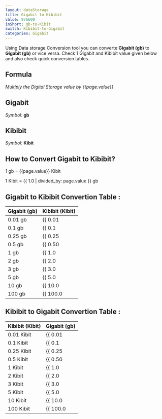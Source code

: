 ```yaml
---
layout: dataStorage
title: Gigabit to Kibibit
value: 976600
inShort: gb-to-Kibit
switch: Kibibit-to-Gigabit
categories: Gigabit
---
```


Using Data storage Conversion tool you can converte **Gigabit (gb)** to **Gigabit (gb)** or vice versa. Check 1 Gigabit and Kibibit value given below and also check quick conversion tables.

## Formula
*Multiply the Digital Storage value by {{page.value}}*

## Gigabit
*Symbol:* **gb**

## Kibibit
*Symbol:* **Kibit**

## How to Convert Gigabit to Kibibit?

1 gb = {{page.value}} Kibit

1 Kibit = {{ 1.0 | divided_by: page.value }} gb


## Gigabit to Kibibit Convertion Table :

| Gigabit (gb) | Kibibit (Kibit) |
| ---- | ---- |
| 0.01 gb | {{ 0.01 | times: page.value }} Kibit |
| 0.1 gb | {{ 0.1 | times: page.value }} Kibit |
| 0.25 gb | {{ 0.25 | times: page.value }} Kibit |
| 0.5 gb | {{ 0.50 | times: page.value }} Kibit |
| 1 gb | {{ 1.0 | times: page.value }} Kibit |
| 2 gb | {{ 2.0 | times: page.value }} Kibit |
| 3 gb | {{ 3.0 | times: page.value }} Kibit |
| 5 gb | {{ 5.0 | times: page.value }} Kibit |
| 10 gb | {{ 10.0 | times: page.value }} Kibit |
| 100 gb | {{ 100.0 | times: page.value }} Kibit |

## Kibibit to Gigabit Convertion Table :

| Kibibit (Kibit) | Gigabit (gb) |
| ---- | ---- |
| 0.01 Kibit | {{ 0.01 | divided_by: page.value }} gb |
| 0.1 Kibit | {{ 0.1 | divided_by: page.value }} gb |
| 0.25 Kibit | {{ 0.25 | divided_by: page.value }} gb |
| 0.5 Kibit | {{ 0.50 | divided_by: page.value }} gb |
| 1 Kibit | {{ 1.0 | divided_by: page.value }} gb |
| 2 Kibit | {{ 2.0 | divided_by: page.value }} gb |
| 3 Kibit | {{ 3.0 | divided_by: page.value }} gb |
| 5 Kibit | {{ 5.0 | divided_by: page.value }} gb |
| 10 Kibit | {{ 10.0 | divided_by: page.value }} gb |
| 100 Kibit | {{ 100.0 | divided_by: page.value }} gb |


<script>
document.getElementById('selectInput')[10].selected = true
document.getElementById('selectOutput')[3].selected = true
</script>
